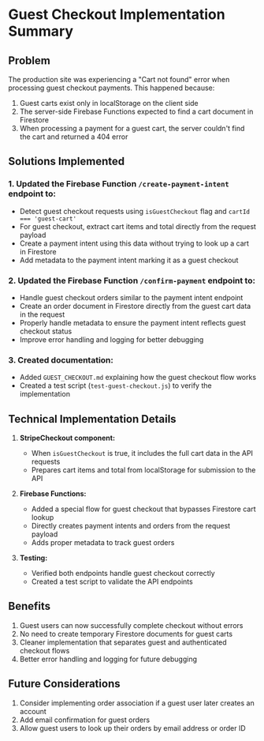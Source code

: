 # Guest Checkout Implementation Summary

## Problem

The production site was experiencing a "Cart not found" error when processing guest checkout payments. This happened because:

1. Guest carts exist only in localStorage on the client side
2. The server-side Firebase Functions expected to find a cart document in Firestore
3. When processing a payment for a guest cart, the server couldn't find the cart and returned a 404 error

## Solutions Implemented

### 1. Updated the Firebase Function `/create-payment-intent` endpoint to:
- Detect guest checkout requests using `isGuestCheckout` flag and `cartId === 'guest-cart'`
- For guest checkout, extract cart items and total directly from the request payload
- Create a payment intent using this data without trying to look up a cart in Firestore
- Add metadata to the payment intent marking it as a guest checkout

### 2. Updated the Firebase Function `/confirm-payment` endpoint to:
- Handle guest checkout orders similar to the payment intent endpoint
- Create an order document in Firestore directly from the guest cart data in the request
- Properly handle metadata to ensure the payment intent reflects guest checkout status
- Improve error handling and logging for better debugging

### 3. Created documentation:
- Added `GUEST_CHECKOUT.md` explaining how the guest checkout flow works
- Created a test script (`test-guest-checkout.js`) to verify the implementation

## Technical Implementation Details

1. **StripeCheckout component:**
   - When `isGuestCheckout` is true, it includes the full cart data in the API requests
   - Prepares cart items and total from localStorage for submission to the API

2. **Firebase Functions:**
   - Added a special flow for guest checkout that bypasses Firestore cart lookup
   - Directly creates payment intents and orders from the request payload
   - Adds proper metadata to track guest orders

3. **Testing:**
   - Verified both endpoints handle guest checkout correctly
   - Created a test script to validate the API endpoints

## Benefits

1. Guest users can now successfully complete checkout without errors
2. No need to create temporary Firestore documents for guest carts
3. Cleaner implementation that separates guest and authenticated checkout flows
4. Better error handling and logging for future debugging

## Future Considerations

1. Consider implementing order association if a guest user later creates an account
2. Add email confirmation for guest orders
3. Allow guest users to look up their orders by email address or order ID
